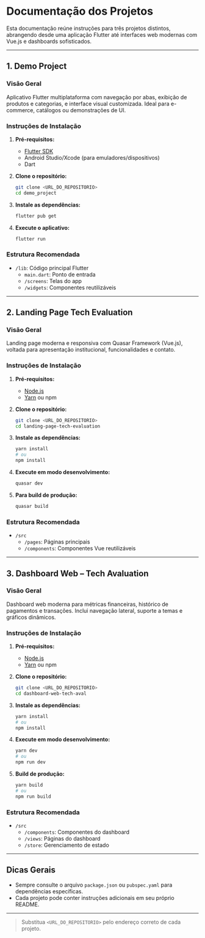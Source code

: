 # Documentação dos Projetos

Esta documentação reúne instruções para três projetos distintos, abrangendo desde uma aplicação Flutter até interfaces web modernas com Vue.js e dashboards sofisticados.

---

## 1. Demo Project

### Visão Geral

Aplicativo Flutter multiplataforma com navegação por abas, exibição de produtos e categorias, e interface visual customizada. Ideal para e-commerce, catálogos ou demonstrações de UI.

### Instruções de Instalação

1. **Pré-requisitos:**  
   - [Flutter SDK](https://flutter.dev/docs/get-started/install)
   - Android Studio/Xcode (para emuladores/dispositivos)
   - Dart

2. **Clone o repositório:**
   ```bash
   git clone <URL_DO_REPOSITORIO>
   cd demo_project
   ```

3. **Instale as dependências:**
   ```bash
   flutter pub get
   ```

4. **Execute o aplicativo:**
   ```bash
   flutter run
   ```

### Estrutura Recomendada

- `/lib`: Código principal Flutter
  - `main.dart`: Ponto de entrada
  - `/screens`: Telas do app
  - `/widgets`: Componentes reutilizáveis

---

## 2. Landing Page Tech Evaluation

### Visão Geral

Landing page moderna e responsiva com Quasar Framework (Vue.js), voltada para apresentação institucional, funcionalidades e contato.

### Instruções de Instalação

1. **Pré-requisitos:**  
   - [Node.js](https://nodejs.org/)
   - [Yarn](https://yarnpkg.com/) ou npm

2. **Clone o repositório:**
   ```bash
   git clone <URL_DO_REPOSITORIO>
   cd landing-page-tech-evaluation
   ```

3. **Instale as dependências:**
   ```bash
   yarn install
   # ou
   npm install
   ```

4. **Execute em modo desenvolvimento:**
   ```bash
   quasar dev
   ```

5. **Para build de produção:**
   ```bash
   quasar build
   ```

### Estrutura Recomendada

- `/src`
  - `/pages`: Páginas principais
  - `/components`: Componentes Vue reutilizáveis

---

## 3. Dashboard Web – Tech Avaluation

### Visão Geral

Dashboard web moderna para métricas financeiras, histórico de pagamentos e transações. Inclui navegação lateral, suporte a temas e gráficos dinâmicos.

### Instruções de Instalação

1. **Pré-requisitos:**  
   - [Node.js](https://nodejs.org/)
   - [Yarn](https://yarnpkg.com/) ou npm

2. **Clone o repositório:**
   ```bash
   git clone <URL_DO_REPOSITORIO>
   cd dashboard-web-tech-aval
   ```

3. **Instale as dependências:**
   ```bash
   yarn install
   # ou
   npm install
   ```

4. **Execute em modo desenvolvimento:**
   ```bash
   yarn dev
   # ou
   npm run dev
   ```

5. **Build de produção:**
   ```bash
   yarn build
   # ou
   npm run build
   ```

### Estrutura Recomendada

- `/src`
  - `/components`: Componentes do dashboard
  - `/views`: Páginas do dashboard
  - `/store`: Gerenciamento de estado

---

## Dicas Gerais

- Sempre consulte o arquivo `package.json` ou `pubspec.yaml` para dependências específicas.
- Cada projeto pode conter instruções adicionais em seu próprio README.

---

> Substitua `<URL_DO_REPOSITORIO>` pelo endereço correto de cada projeto.
